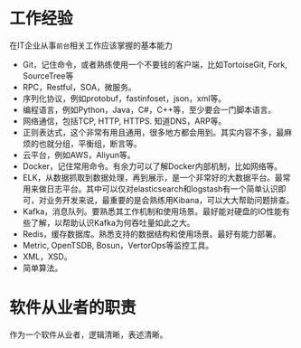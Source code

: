 # **工作经验**

在IT企业从事`前台`相关工作应该掌握的基本能力
- Git，记住命令，或者熟练使用一个不要钱的客户端，比如TortoiseGit, Fork, SourceTree等
- RPC，Restful，SOA，微服务。
- 序列化协议，例如protobuf，fastinfoset，json，xml等。
- 编程语言，例如Python，Java，C#，C++等，至少要会一门脚本语言。
- 网络通信，包括TCP, HTTP, HTTPS. 知道DNS，ARP等。
- 正则表达式，这个非常有用且通用，很多地方都会用到。其实内容不多，最麻烦的也就分组，平衡组，断言等。
- 云平台，例如AWS，Aliyun等。
- Docker，记住常用命令。有余力可以了解Docker内部机制，比如网络等。
- ELK，从数据抓取到数据处理，再到展示，是一个非常好的大数据平台。最常用来做日志平台。其中可以仅对elasticsearch和logstash有一个简单认识即可，对业务开发来说，最重要的是会熟练用Kibana，可以大大帮助问题排查。
- Kafka，消息队列。要熟悉其工作机制和使用场景。最好能对硬盘的IO性能有些了解，以帮助认识Kafka为何吞吐量如此之大。
- Redis，缓存数据库。熟悉支持的数据结构和使用场景。最好有能力部署。
- Metric, OpenTSDB, Bosun，VertorOps等监控工具。
- XML，XSD。
- 简单算法。


# **软件从业者的职责**
作为一个软件从业者，逻辑清晰，表述清晰。
